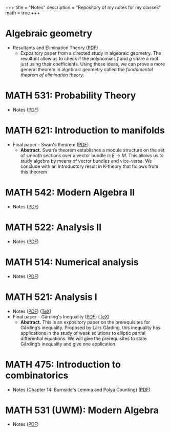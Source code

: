 +++
title = "Notes"
description = "Repository of my notes for my classes"
math = true
+++

# Algebraic geometry

- Resultants and Elimination Theory ([PDF](/pdf/resultants_and_elimination_theory.pdf))
  - Expository paper from a directed study in algebraic geometry. The resultant allow us to check if the polynomials $f$ and $g$ share a root just using their coefficients. Using these ideas, we can prove a more general theorem in algebraic geometry called the _fundamental theorem of elimination theory_.

# MATH 531: Probability Theory

- Notes ([PDF](/pdf/math531/main_531.pdf))

# MATH 621: Introduction to manifolds

- Final paper - Swan's theorem ([PDF](/pdf/math621/swans-theorem.pdf))
  - **Abstract.** Swan’s theorem establishes a module structure on the set of smooth sections over a vector bundle $\pi\colon E\to M$.
    This allows us to study algebra by means
    of vector bundles and vice-versa. We conclude with an introductory result in K-theory that follows from this theorem

# MATH 542: Modern Algebra II

- Notes ([PDF](/pdf/math542/main_542.pdf))

# MATH 522: Analysis II

- Notes ([PDF](/pdf/math522/main_522.pdf))

# MATH 514: Numerical analysis

- Notes ([PDF](/pdf/math514/main_514.pdf))

# MATH 521: Analysis I

- Notes ([PDF](/pdf/math521/main_521.pdf)) ([TeX](/pdf/math521/main_521.tex))
- Final paper – Gårding's Inequality ([PDF](/pdf/math521/gardings_inequality_521.pdf)) ([TeX](/pdf/math521/main_honors_paper.tex))
  - **Abstract.** This is an expository paper on the prerequisites for Gårding’s inequality.
    Proposed by Lars Gårding, this inequality has applications in the
    study of weak solutions to elliptic partial differential equations.
    We will give the prerequisites to
    state Gårding’s inequality and give one application.

# MATH 475: Introduction to combinatorics

- Notes (Chapter 14: Burnside's Lemma and Polya Counting) ([PDF](/pdf/math475/main_475.pdf))

# MATH 531 (UWM): Modern Algebra

- Notes ([PDF](/pdf/math531uwm/MATH-531-Notes.pdf))
